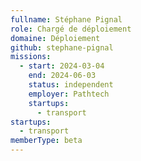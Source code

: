 ```yaml
---
fullname: Stéphane Pignal
role: Chargé de déploiement
domaine: Déploiement
github: stephane-pignal
missions:
  - start: 2024-03-04
    end: 2024-06-03
    status: independent
    employer: Pathtech
    startups:
      - transport
startups:
  - transport
memberType: beta
---
```

